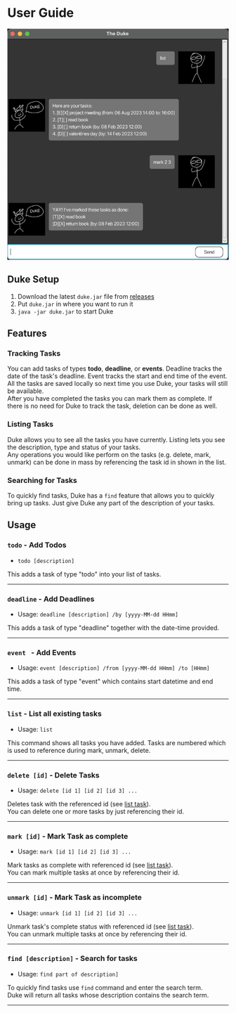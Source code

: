 # User Guide


![Ui.png](Ui.png)
## Duke Setup
1. Download the latest `duke.jar` file from [releases](https://github.com/weekiat-douze/ip/releases)
2. Put `duke.jar` in where you want to run it
3. `java -jar duke.jar` to start Duke

## Features 

### Tracking Tasks

You can add tasks of types **todo**, **deadline**, or **events**.
Deadline tracks the date of the task's deadline.
Event tracks the start and end time of the event. <br>
All the tasks are saved locally so next time you use Duke, your tasks will still be available.<br>
After you have completed the tasks you can mark them as complete.
If there is no need for Duke to track the task, deletion can be done as well.

### Listing Tasks

Duke allows you to see all the tasks you have currently. 
Listing lets you see the description, type and status of your tasks.<br>
Any operations you would like perform on the tasks (e.g. delete, mark, unmark) 
can be done in mass by referencing the task id in shown in the list.


### Searching for Tasks
To quickly find tasks, Duke has a `find` feature that allows you to quickly bring up tasks. 
Just give Duke any part of the description of your tasks. 

## Usage

### `todo` - Add Todos
*  `todo [description]`

This adds a task of type "todo" into your list of tasks.

____

### `deadline` - Add Deadlines
* Usage: `deadline [description] /by [yyyy-MM-dd HHmm]`

This adds a task of type "deadline" together with the date-time provided. 

___

### `event ` - Add Events
* Usage: `event [description] /from [yyyy-MM-dd HHmm] /to [HHmm]`

This adds a task of type "event" which contains start datetime and end time. 

___

### `list` - List all existing tasks
* Usage: `list`

This command shows all tasks you have added. 
Tasks are numbered which is used to reference during mark, unmark, delete.

___

### `delete [id]` - Delete Tasks
* Usage: `delete [id 1] [id 2] [id 3] ...`

Deletes task with the referenced id (see [list task](#list---list-all-existing-tasks)).<br>
You can delete one or more tasks by just referencing their id. 

___

### `mark [id]` - Mark Task as complete
* Usage: `mark [id 1] [id 2] [id 3] ...`

Mark tasks as complete with referenced id (see [list task](#list---list-all-existing-tasks)).<br>
You can mark multiple tasks at once by referencing their id.

___

### `unmark [id]` - Mark Task as incomplete
* Usage: `unmark [id 1] [id 2] [id 3] ...`

Unmark task's complete status with referenced id (see [list task](#list---list-all-existing-tasks)).<br>
You can unmark multiple tasks at once by referencing their id.

___

### `find [description]` - Search for tasks
* Usage: `find part of description]`

To quickly find tasks use `find` command and enter the search term.<br>
Duke will return all tasks whose description contains the search term. 

___

